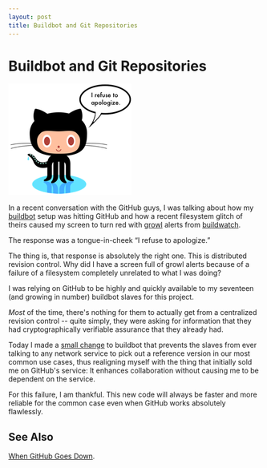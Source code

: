 ```yaml
---
layout: post
title: Buildbot and Git Repositories
---
```


# Buildbot and Git Repositories

<div>
  <img class="floatright" src="/images/RefuseToApologize.png"
    alt="I refuse to apologize." />
</div>

In a recent conversation with the GitHub guys, I was talking about how
my [buildbot][buildbot] setup was hitting GitHub and how a recent
filesystem glitch of theirs caused my screen to turn red with
[growl][growl] alerts from [buildwatch][buildwatch].

The response was a tongue-in-cheek &ldquo;I refuse to
apologize.&rdquo;

The thing is, that response is absolutely the right one.   This is
distributed revision control.  Why did I have a screen full of growl
alerts because of a failure of a filesystem completely unrelated to
what I was doing?

I was relying on GitHub to be highly and quickly available to my
seventeen (and growing in number) buildbot slaves for this project.

*Most* of the time, there's nothing for them to actually get from a
centralized revision control -- quite simply, they were asking for
information that they had cryptographically verifiable assurance that
they already had.

Today I made a [small change][change] to buildbot that prevents the
slaves from ever talking to any network service to pick out a
reference version in our most common use cases, thus realigning myself
with the thing that initially sold me on GitHub's service: It enhances
collaboration without causing me to be dependent on the service.

For this failure, I am thankful.  This new code will always be faster
and more reliable for the common case even when GitHub works
absolutely flawlessly.

## See Also

[When GitHub Goes Down][down].

[buildbot]: http://buildbot.net/
[growl]: http://growl.info/
[buildwatch]: http://code.google.com/p/buildwatch/
[down]: http://ozmm.org/posts/when_github_goes_down.html
[change]: http://github.com/dustin/buildbot/commit/ddedd578836f7c254c5407e082731e19aba1bbc4
